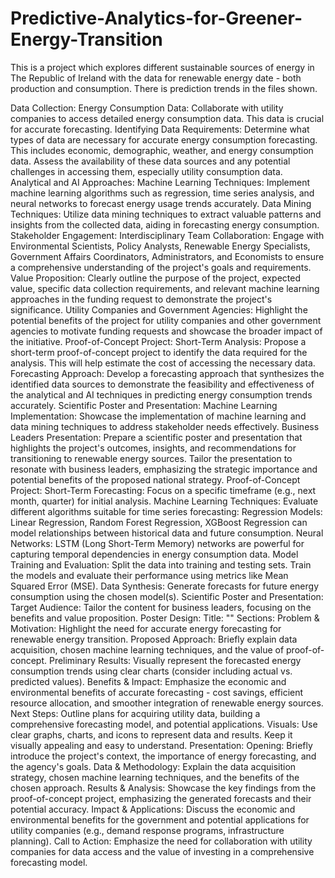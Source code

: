 # Predictive-Analytics-for-Greener-Energy-Transition
This is a project which explores different sustainable sources of energy in The Republic of Ireland with the data for renewable energy date - both production and consumption. There is prediction trends in the files shown.

Data Collection:
Energy Consumption Data: Collaborate with utility companies to access detailed energy consumption data. This data is crucial for accurate forecasting.
Identifying Data Requirements: Determine what types of data are necessary for accurate energy consumption forecasting. This includes economic, demographic, weather, and energy consumption data. Assess the availability of these data sources and any potential challenges in accessing them, especially utility consumption data.
Analytical and AI Approaches:
Machine Learning Techniques: Implement machine learning algorithms such as regression, time series analysis, and neural networks to forecast energy usage trends accurately.
Data Mining Techniques: Utilize data mining techniques to extract valuable patterns and insights from the collected data, aiding in forecasting energy consumption.
Stakeholder Engagement:
Interdisciplinary Team Collaboration: Engage with Environmental Scientists, Policy Analysts, Renewable Energy Specialists, Government Affairs Coordinators, Administrators, and Economists to ensure a comprehensive understanding of the project's goals and requirements.
Value Proposition: Clearly outline the purpose of the project, expected value, specific data collection requirements, and relevant machine learning approaches in the funding request to demonstrate the project's significance.
Utility Companies and Government Agencies: Highlight the potential benefits of the project for utility companies and other government agencies to motivate funding requests and showcase the broader impact of the initiative.
Proof-of-Concept Project:
Short-Term Analysis: Propose a short-term proof-of-concept project to identify the data required for the analysis. This will help estimate the cost of accessing the necessary data.
Forecasting Approach: Develop a forecasting approach that synthesizes the identified data sources to demonstrate the feasibility and effectiveness of the analytical and AI techniques in predicting energy consumption trends accurately.
Scientific Poster and Presentation:
Machine Learning Implementation: Showcase the implementation of machine learning and data mining techniques to address stakeholder needs effectively.
Business Leaders Presentation: Prepare a scientific poster and presentation that highlights the project's outcomes, insights, and recommendations for transitioning to renewable energy sources. Tailor the presentation to resonate with business leaders, emphasizing the strategic importance and potential benefits of the proposed national strategy.
Proof-of-Concept Project:
Short-Term Forecasting: Focus on a specific timeframe (e.g., next month, quarter) for initial analysis.
Machine Learning Techniques: Evaluate different algorithms suitable for time series forecasting:
Regression Models: Linear Regression, Random Forest Regression, XGBoost Regression can model relationships between historical data and future consumption.
Neural Networks: LSTM (Long Short-Term Memory) networks are powerful for capturing temporal dependencies in energy consumption data.
Model Training and Evaluation: Split the data into training and testing sets. Train the models and evaluate their performance using metrics like Mean Squared Error (MSE).
Data Synthesis: Generate forecasts for future energy consumption using the chosen model(s).
Scientific Poster and Presentation:
Target Audience: Tailor the content for business leaders, focusing on the benefits and value proposition.
Poster Design:
Title: ""
Sections:
Problem & Motivation: Highlight the need for accurate energy forecasting for renewable energy transition.
Proposed Approach: Briefly explain data acquisition, chosen machine learning techniques, and the value of proof-of-concept.
Preliminary Results: Visually represent the forecasted energy consumption trends using clear charts (consider including actual vs. predicted values).
Benefits & Impact: Emphasize the economic and environmental benefits of accurate forecasting - cost savings, efficient resource allocation, and smoother integration of renewable energy sources.
Next Steps: Outline plans for acquiring utility data, building a comprehensive forecasting model, and potential applications.
Visuals: Use clear graphs, charts, and icons to represent data and results. Keep it visually appealing and easy to understand.
Presentation:
Opening: Briefly introduce the project's context, the importance of energy forecasting, and the agency's goals.
Data & Methodology: Explain the data acquisition strategy, chosen machine learning techniques, and the benefits of the chosen approach.
Results & Analysis: Showcase the key findings from the proof-of-concept project, emphasizing the generated forecasts and their potential accuracy.
Impact & Applications: Discuss the economic and environmental benefits for the government and potential applications for utility companies (e.g., demand response programs, infrastructure planning).
Call to Action: Emphasize the need for collaboration with utility companies for data access and the value of investing in a comprehensive forecasting model.
